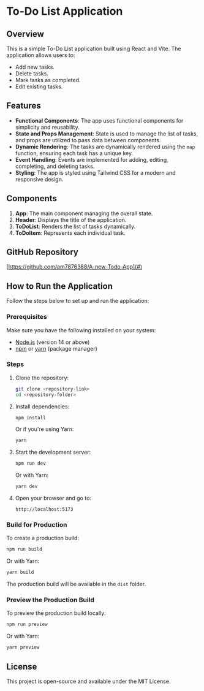 # To-Do List Application

## Overview
This is a simple To-Do List application built using React and Vite. The application allows users to:
- Add new tasks.
- Delete tasks.
- Mark tasks as completed.
- Edit existing tasks.

## Features
- **Functional Components**: The app uses functional components for simplicity and reusability.
- **State and Props Management**: State is used to manage the list of tasks, and props are utilized to pass data between components.
- **Dynamic Rendering**: The tasks are dynamically rendered using the `map` function, ensuring each task has a unique key.
- **Event Handling**: Events are implemented for adding, editing, completing, and deleting tasks.
- **Styling**: The app is styled using Tailwind CSS for a modern and responsive design.

## Components
1. **App**: The main component managing the overall state.
2. **Header**: Displays the title of the application.
3. **ToDoList**: Renders the list of tasks dynamically.
4. **ToDoItem**: Represents each individual task.

## GitHub Repository
[https://github.com/am7876388/A-new-Todo-App](#)

## How to Run the Application
Follow the steps below to set up and run the application:

### Prerequisites
Make sure you have the following installed on your system:
- [Node.js](https://nodejs.org/) (version 14 or above)
- [npm](https://www.npmjs.com/) or [yarn](https://yarnpkg.com/) (package manager)

### Steps
1. Clone the repository:
   ```bash
   git clone <repository-link>
   cd <repository-folder>
   ```
2. Install dependencies:
   ```bash
   npm install
   ```
   Or if you're using Yarn:
   ```bash
   yarn
   ```
3. Start the development server:
   ```bash
   npm run dev
   ```
   Or with Yarn:
   ```bash
   yarn dev
   ```
4. Open your browser and go to:
   ```
   http://localhost:5173
   ```

### Build for Production
To create a production build:
```bash
npm run build
```
Or with Yarn:
```bash
yarn build
```

The production build will be available in the `dist` folder.

### Preview the Production Build
To preview the production build locally:
```bash
npm run preview
```
Or with Yarn:
```bash
yarn preview
```

## License
This project is open-source and available under the MIT License.

